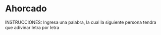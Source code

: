 # Ahorcado
INSTRUCCIONES: Ingresa una palabra, la cual la siguiente persona tendra que adivinar letra por letra
